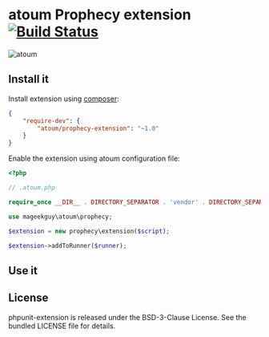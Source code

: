 # atoum Prophecy extension [![Build Status](https://travis-ci.org/atoum/prophecy-extension.svg?branch=master)](https://travis-ci.org/atoum/prophecy-extension)

![atoum](http://atoum.org/images/logo/atoum.png)

## Install it

Install extension using [composer](https://getcomposer.org):

```json
{
    "require-dev": {
        "atoum/prophecy-extension": "~1.0"
    }
}

```

Enable the extension using atoum configuration file:

```php
<?php

// .atoum.php

require_once __DIR__ . DIRECTORY_SEPARATOR . 'vendor' . DIRECTORY_SEPARATOR . 'autoload.php';

use mageekguy\atoum\prophecy;

$extension = new prophecy\extension($script);

$extension->addToRunner($runner);
```

## Use it

## License
phpunit-extension is released under the BSD-3-Clause License. See the bundled LICENSE file for details.

